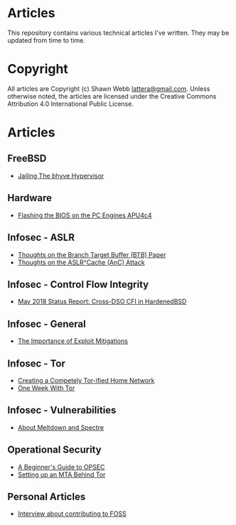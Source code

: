 Articles
========

This repository contains various technical articles I've written. They
may be updated from time to time.

Copyright
=========

All articles are Copyright (c) Shawn Webb <lattera@gmail.com>. Unless
otherwise noted, the articles are licensed under the Creative Commons
Attribution 4.0 International Public License.

Articles
========

FreeBSD
-------

* [Jailing The bhyve Hypervisor](https://github.com/lattera/articles/blob/master/freebsd/2018-10-27_jailed_bhyve/article.md)

Hardware
--------

* [Flashing the BIOS on the PC Engines APU4c4](https://github.com/lattera/articles/blob/master/hardware/apu/2019-02-05_flashing_bios/article.md)

Infosec - ASLR
--------------

* [Thoughts on the Branch Target Buffer (BTB) Paper](https://github.com/lattera/articles/blob/master/infosec/Exploit%20Mitigations/ASLR/2016-10-19_btb/article.md)
* [Thoughts on the ASLR^Cache (AnC) Attack](https://github.com/lattera/articles/blob/master/infosec/Exploit%20Mitigations/ASLR/2017-02-15_anc/article.md)

Infosec - Control Flow Integrity
--------------------------------

* [May 2018 Status Report: Cross-DSO CFI in HardenedBSD](https://github.com/lattera/articles/blob/master/hardenedbsd/2018-05-26_cross-dso-cfi/article.md)

Infosec - General
-----------------

* [The Importance of Exploit Mitigations](https://github.com/lattera/articles/blob/master/infosec/Exploit%20Mitigations/General/2017-03-21-importance/article.md)

Infosec - Tor
-------------

* [Creating a Competely Tor-ified Home Network](https://github.com/lattera/articles/blob/master/infosec/tor/2017-01-14_torified_home/article.md)
* [One Week With Tor](https://github.com/lattera/articles/blob/master/infosec/tor/2017-08-28_week_with_tor/article.md)

Infosec - Vulnerabilities
-------------------------

* [About Meltdown and Spectre](https://github.com/lattera/articles/blob/master/infosec/Vulnerabilities/2018-01-05_Meltdown_Spectre/article.md)

Operational Security
--------------------

* [A Beginner's Guide to OPSEC](https://github.com/lattera/articles/blob/master/opsec/2018-02-23_good-opsec/article.md)
* [Setting up an MTA Behind Tor](https://github.com/lattera/articles/blob/master/opsec/2018-05-08_torified_mta/article.md)

Personal Articles
-----------------

* [Interview about contributing to FOSS](https://github.com/lattera/articles/blob/master/personal/2019-04-05-interview/article.md)
